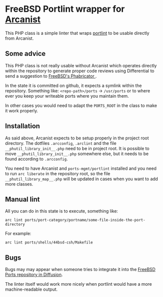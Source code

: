 # FreeBSD Portlint wrapper for [Arcanist](https://github.com/phacility/arcanist)

This PHP class is a simple linter that wraps
[portlint](https://www.freebsd.org/doc/en/books/porters-handbook/porting-portlint.html)
to be usable directly from Arcanist.

## Some advice

This PHP class is not really usable without Arcanist which operates directly
within the repository to generate proper code reviews using Differential to
send a suggestion to [FreeBSD's Phabricator ](https://reviews.freebsd.org/).

In the state it is committed on github, it expects a symlink within
the repository. Something like: `<repo-path>/ports` -> `/usr/ports`
or to where ever you keep your writeable ports where you maintain them.

In other cases you would need to adapt the `PORTS_ROOT` in the class to
make it work properly.

## Installation

As said above, Arcanist expects to be setup properly in the project
root directory. The dotfiles `.arcconfig`, `.arclint`
and the file `__phutil_library_init__.php` need to be in project
root. It is possible to move `__phutil_library_init__.php` somewhere
else, but it needs to be found according to `.arcconfig`.

You need to have Arcanist and `ports-mgmt/portlint` installed and
you need to run `arc liberate` in the repository root, so the
file `__phutil_library_map__.php` will be updated in cases when
you want to add more classes.

## Manual lint

All you can do in this state is to execute, something like:

```
arc lint ports/port-category/portname/some-file-inside-the-port-directory
```

For example:

```
arc lint ports/shells/44bsd-csh/Makefile
```

## Bugs

Bugs may may appear when someone tries to integrate it into the
[FreeBSD Ports repository in Diffusion](https://reviews.freebsd.org/diffusion/P/).

The linter itself would work more nicely when portlint would have a more
machine-readable output.
